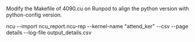 Modify the Makefile of 4090.cu on Runpod to align the python version with python-config version.

ncu --import ncu_report.ncu-rep --kernel-name "attend_ker" --csv --page details --log-file output_details.csv